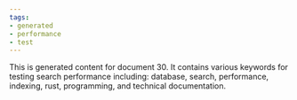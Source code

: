 ```yaml
---
tags:
- generated
- performance
- test
---
```

This is generated content for document 30. It contains various keywords for testing search performance including: database, search, performance, indexing, rust, programming, and technical documentation.